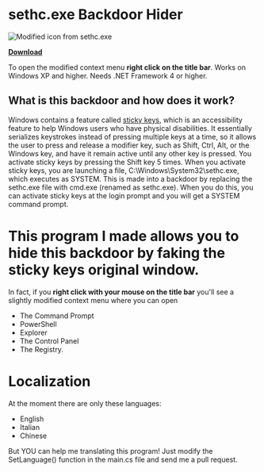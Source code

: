 # sethc.exe Backdoor Hider

![Modified icon from sethc.exe](https://raw.githubusercontent.com/PGgamer2/sethc-backdoor-hider/master/icon.ico)

**[Download](https://github.com/PGgamer2/sethc-backdoor-hider/releases/)**

To open the modified context menu **right click on the title bar**.
Works on Windows XP and higher. Needs .NET Framework 4 or higher.

## What is this backdoor and how does it work?
Windows contains a feature called [sticky keys](https://en.wikipedia.org/wiki/Sticky_keys), which is an accessibility feature to help Windows users who have physical disabilities.
It essentially serializes keystrokes instead of pressing multiple keys at a time, so it allows the user to press and release a modifier key, such as Shift, Ctrl, Alt, or the Windows key, and have it remain active until any other key is pressed.
You activate sticky keys by pressing the Shift key 5 times. When you activate sticky keys, you are launching a file, C:\Windows\System32\sethc.exe, which executes as SYSTEM.
This is made into a backdoor by replacing the sethc.exe file with cmd.exe (renamed as sethc.exe). When you do this, you can activate sticky keys at the login prompt and you will get a SYSTEM command prompt.

# This program I made allows you to hide this backdoor by faking the sticky keys original window.
In fact, if you **right click with your mouse on the title bar** you'll see a slightly modified context menu where you can open
* The Command Prompt
* PowerShell
* Explorer
* The Control Panel
* The Registry.

# Localization

At the moment there are only these languages: 
* English
* Italian 
* Chinese

But YOU can help me translating this program! Just modify the SetLanguage() function in the main.cs file and send me a pull request.

